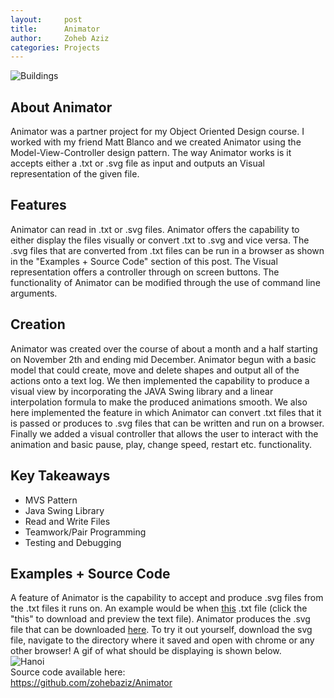 ```yaml
---
layout:     post
title:      Animator
author:     Zoheb Aziz
categories: Projects
---
```

![Buildings](https://media.giphy.com/media/Zb9xdbU2dgi9Iv8AVo/giphy.gif)

<!--excerpt-->

## About Animator
Animator was a partner project for my Object Oriented Design course. I worked
with my friend Matt Blanco and we created Animator using the Model-View-Controller
design pattern. The way Animator works is it accepts either a .txt or .svg file
as input and outputs an Visual representation of the given file.
## Features
Animator can read in .txt or .svg files. Animator offers the capability to either
display the files visually or convert .txt to .svg and vice versa. The .svg files
that are converted from .txt files can be run in a browser as shown in the
"Examples + Source Code" section of this post. The Visual representation offers
a controller through on screen buttons. The functionality of Animator can be
modified through the use of command line arguments.
## Creation
Animator was created over the course of about a month and a half starting on
November 2th and ending mid December. Animator begun with a basic model that could
create, move and delete shapes and output all of the actions onto a text log. We
then implemented the capability to produce a visual view by incorporating the JAVA
Swing library and a linear interpolation formula to make the produced animations
smooth. We also here implemented the feature in which Animator can convert .txt files
that it is passed or produces to .svg files that can be written and run on a browser.
Finally we added a visual controller that allows the user to interact with the
animation and basic pause, play, change speed, restart etc. functionality.
## Key Takeaways
* MVS Pattern
* Java Swing Library
* Read and Write Files
* Teamwork/Pair Programming
* Testing and Debugging  

## Examples + Source Code
A feature of Animator is the capability to accept and produce .svg files from
the .txt files it runs on. An example would be when [this](/assets/hanoi.txt)
.txt file (click the
"this" to download and preview the text file). Animator produces the .svg file
that can be downloaded [here](/assets/hanoi.svg).
To try it out yourself, download the svg file,
navigate to the directory where it saved and open with chrome or any other browser!
A gif of what should be displaying is shown below.\
![Hanoi](https://media.giphy.com/media/lnmxCDUHhLjjSSyQkh/giphy.gif)
\
Source code available here:\
<a href="https://github.com/zohebaziz/Animator">https://github.com/zohebaziz/Animator</a>
